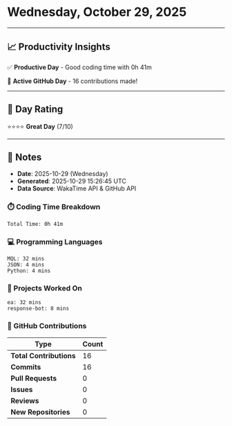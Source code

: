 # Wednesday, October 29, 2025

---

## 📈 Productivity Insights

✅ **Productive Day** - Good coding time with 0h 41m

🚀 **Active GitHub Day** - 16 contributions made!

---

## 🎯 Day Rating

⭐⭐⭐⭐ **Great Day** (7/10)

---

## 📝 Notes

- **Date**: 2025-10-29 (Wednesday)
- **Generated**: 2025-10-29 15:26:45 UTC
- **Data Source**: WakaTime API & GitHub API


### ⏱️ Coding Time Breakdown

```
Total Time: 0h 41m
```

### 💻 Programming Languages

```
MQL: 32 mins
JSON: 4 mins
Python: 4 mins
```

### 📂 Projects Worked On

```
ea: 32 mins
response-bot: 8 mins

```


### 🐙 GitHub Contributions

| Type | Count |
|------|-------|
| **Total Contributions** | 16 |
| **Commits** | 16 |
| **Pull Requests** | 0 |
| **Issues** | 0 |
| **Reviews** | 0 |
| **New Repositories** | 0 |

